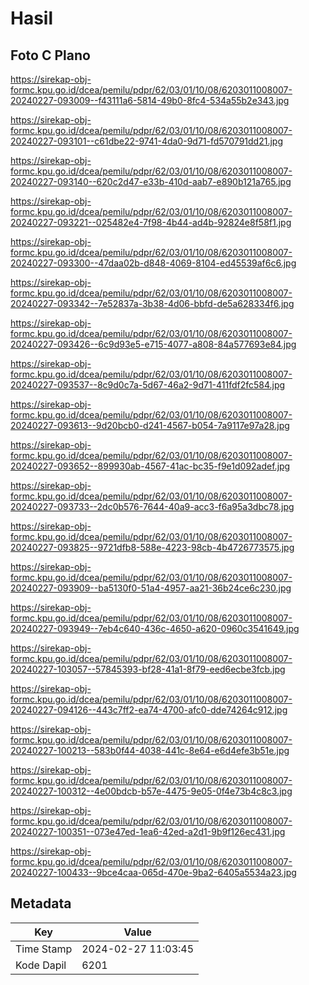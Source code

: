 # Hasil

## Foto C Plano

https://sirekap-obj-formc.kpu.go.id/dcea/pemilu/pdpr/62/03/01/10/08/6203011008007-20240227-093009--f43111a6-5814-49b0-8fc4-534a55b2e343.jpg

https://sirekap-obj-formc.kpu.go.id/dcea/pemilu/pdpr/62/03/01/10/08/6203011008007-20240227-093101--c61dbe22-9741-4da0-9d71-fd570791dd21.jpg

https://sirekap-obj-formc.kpu.go.id/dcea/pemilu/pdpr/62/03/01/10/08/6203011008007-20240227-093140--620c2d47-e33b-410d-aab7-e890b121a765.jpg

https://sirekap-obj-formc.kpu.go.id/dcea/pemilu/pdpr/62/03/01/10/08/6203011008007-20240227-093221--025482e4-7f98-4b44-ad4b-92824e8f58f1.jpg

https://sirekap-obj-formc.kpu.go.id/dcea/pemilu/pdpr/62/03/01/10/08/6203011008007-20240227-093300--47daa02b-d848-4069-8104-ed45539af6c6.jpg

https://sirekap-obj-formc.kpu.go.id/dcea/pemilu/pdpr/62/03/01/10/08/6203011008007-20240227-093342--7e52837a-3b38-4d06-bbfd-de5a628334f6.jpg

https://sirekap-obj-formc.kpu.go.id/dcea/pemilu/pdpr/62/03/01/10/08/6203011008007-20240227-093426--6c9d93e5-e715-4077-a808-84a577693e84.jpg

https://sirekap-obj-formc.kpu.go.id/dcea/pemilu/pdpr/62/03/01/10/08/6203011008007-20240227-093537--8c9d0c7a-5d67-46a2-9d71-411fdf2fc584.jpg

https://sirekap-obj-formc.kpu.go.id/dcea/pemilu/pdpr/62/03/01/10/08/6203011008007-20240227-093613--9d20bcb0-d241-4567-b054-7a9117e97a28.jpg

https://sirekap-obj-formc.kpu.go.id/dcea/pemilu/pdpr/62/03/01/10/08/6203011008007-20240227-093652--899930ab-4567-41ac-bc35-f9e1d092adef.jpg

https://sirekap-obj-formc.kpu.go.id/dcea/pemilu/pdpr/62/03/01/10/08/6203011008007-20240227-093733--2dc0b576-7644-40a9-acc3-f6a95a3dbc78.jpg

https://sirekap-obj-formc.kpu.go.id/dcea/pemilu/pdpr/62/03/01/10/08/6203011008007-20240227-093825--9721dfb8-588e-4223-98cb-4b4726773575.jpg

https://sirekap-obj-formc.kpu.go.id/dcea/pemilu/pdpr/62/03/01/10/08/6203011008007-20240227-093909--ba5130f0-51a4-4957-aa21-36b24ce6c230.jpg

https://sirekap-obj-formc.kpu.go.id/dcea/pemilu/pdpr/62/03/01/10/08/6203011008007-20240227-093949--7eb4c640-436c-4650-a620-0960c3541649.jpg

https://sirekap-obj-formc.kpu.go.id/dcea/pemilu/pdpr/62/03/01/10/08/6203011008007-20240227-103057--57845393-bf28-41a1-8f79-eed6ecbe3fcb.jpg

https://sirekap-obj-formc.kpu.go.id/dcea/pemilu/pdpr/62/03/01/10/08/6203011008007-20240227-094126--443c7ff2-ea74-4700-afc0-dde74264c912.jpg

https://sirekap-obj-formc.kpu.go.id/dcea/pemilu/pdpr/62/03/01/10/08/6203011008007-20240227-100213--583b0f44-4038-441c-8e64-e6d4efe3b51e.jpg

https://sirekap-obj-formc.kpu.go.id/dcea/pemilu/pdpr/62/03/01/10/08/6203011008007-20240227-100312--4e00bdcb-b57e-4475-9e05-0f4e73b4c8c3.jpg

https://sirekap-obj-formc.kpu.go.id/dcea/pemilu/pdpr/62/03/01/10/08/6203011008007-20240227-100351--073e47ed-1ea6-42ed-a2d1-9b9f126ec431.jpg

https://sirekap-obj-formc.kpu.go.id/dcea/pemilu/pdpr/62/03/01/10/08/6203011008007-20240227-100433--9bce4caa-065d-470e-9ba2-6405a5534a23.jpg


## Metadata

| Key        | Value               |
| ---------- | ------------------- |
| Time Stamp | 2024-02-27 11:03:45 |
| Kode Dapil | 6201                |



